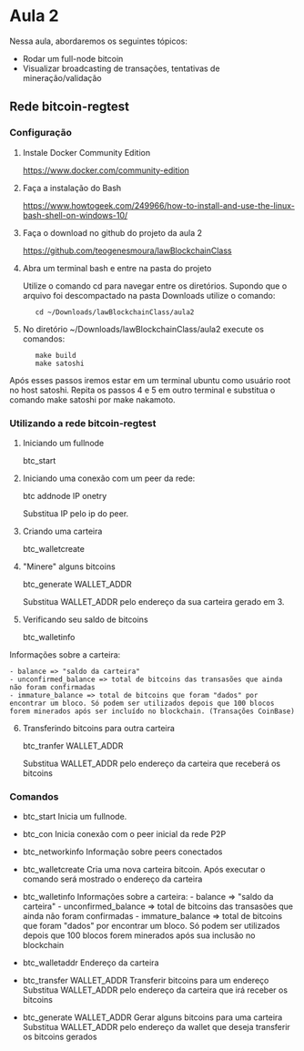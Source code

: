 # Aula 2 

Nessa aula, abordaremos os seguintes tópicos:
- Rodar um full-node bitcoin
- Visualizar broadcasting de transações, tentativas de mineração/validação


## Rede bitcoin-regtest

### Configuração

1. Instale Docker Community Edition
      
      https://www.docker.com/community-edition
      

2. Faça a instalação do Bash
      
      https://www.howtogeek.com/249966/how-to-install-and-use-the-linux-bash-shell-on-windows-10/

3. Faça o download no github do projeto da aula 2
      
      https://github.com/teogenesmoura/lawBlockchainClass

4. Abra um terminal bash e entre na pasta do projeto
    
    Utilize o comando cd para navegar entre os diretórios.
    Supondo que o arquivo foi descompactado na pasta Downloads utilize o comando: 
          
          cd ~/Downloads/lawBlockchainClass/aula2

5. No diretório ~/Downloads/lawBlockchainClass/aula2 execute os comandos:
          
          make build
          make satoshi

Após esses passos iremos estar em um terminal ubuntu como usuário root no host satoshi.
Repita os passos 4 e 5 em outro terminal e substitua o comando make satoshi por make nakamoto.

### Utilizando a rede bitcoin-regtest

1. Iniciando um fullnode
      
      btc_start

2. Iniciando uma conexão com um peer da rede:
      
      btc addnode IP onetry

      Substitua IP pelo ip do peer.

3. Criando uma carteira

      btc_walletcreate

4. "Minere" alguns bitcoins
      
      btc_generate WALLET_ADDR
  
      Substitua WALLET_ADDR pelo endereço da sua carteira gerado em 3.

5. Verificando seu saldo de bitcoins

      btc_walletinfo
      
Informações sobre a carteira:
    
    - balance => "saldo da carteira"
    - unconfirmed_balance => total de bitcoins das transasões que ainda não foram confirmadas
    - immature_balance => total de bitcoins que foram "dados" por encontrar um bloco. Só podem ser utilizados depois que 100 blocos forem minerados após ser incluído no blockchain. (Transações CoinBase)

6. Transferindo bitcoins para outra carteira


      btc_tranfer WALLET_ADDR

      Substitua WALLET_ADDR pelo endereço da carteira que receberá os bitcoins



### Comandos

- btc_start
    Inicia um fullnode.

- btc_con 
    Inicia conexão com o peer inicial da rede P2P

- btc_networkinfo
    Informação sobre peers conectados

- btc_walletcreate
    Cria uma nova carteira bitcoin. Após executar o comando será mostrado o endereço da carteira

- btc_walletinfo
    Informações sobre a carteira:
      - balance => "saldo da carteira"
      - unconfirmed_balance => total de bitcoins das transasões que ainda não foram confirmadas
      - immature_balance => total de bitcoins que foram "dados" por encontrar um bloco. Só podem ser utilizados depois que 100 blocos forem minerados após sua inclusão no blockchain

- btc_walletaddr
    Endereço da carteira

- btc_transfer WALLET_ADDR
    Transferir bitcoins para um endereço
    Substitua WALLET_ADDR pelo endereço da carteira que irá receber os bitcoins

- btc_generate WALLET_ADDR
    Gerar alguns bitcoins para uma carteira
    Substitua WALLET_ADDR pelo endereço da wallet que deseja transferir os bitcoins gerados
